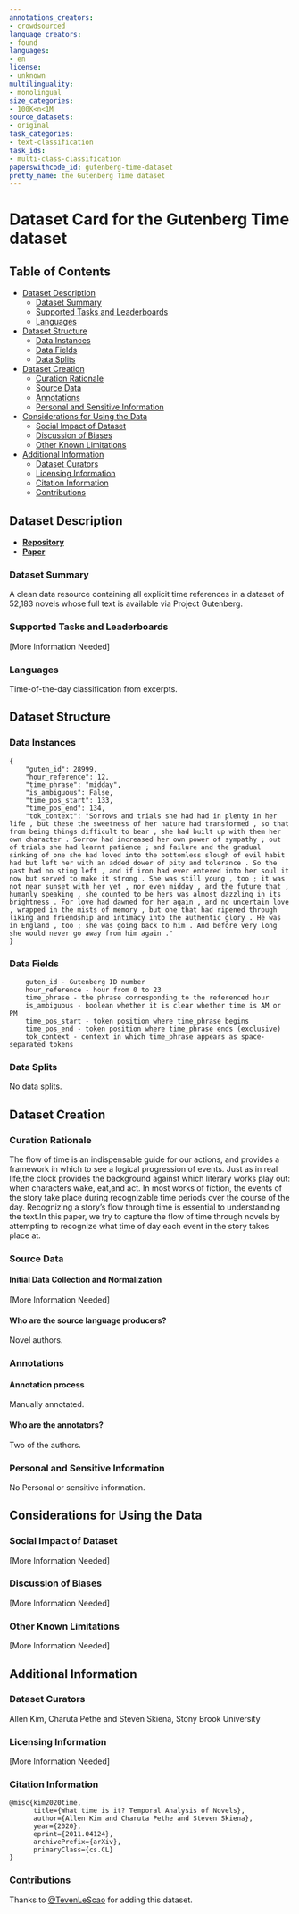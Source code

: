 ```yaml
---
annotations_creators:
- crowdsourced
language_creators:
- found
languages:
- en
license:
- unknown
multilinguality:
- monolingual
size_categories:
- 100K<n<1M
source_datasets:
- original
task_categories:
- text-classification
task_ids:
- multi-class-classification
paperswithcode_id: gutenberg-time-dataset
pretty_name: the Gutenberg Time dataset
---
```


# Dataset Card for the Gutenberg Time dataset

## Table of Contents
- [Dataset Description](#dataset-description)
  - [Dataset Summary](#dataset-summary)
  - [Supported Tasks and Leaderboards](#supported-tasks-and-leaderboards)
  - [Languages](#languages)
- [Dataset Structure](#dataset-structure)
  - [Data Instances](#data-instances)
  - [Data Fields](#data-fields)
  - [Data Splits](#data-splits)
- [Dataset Creation](#dataset-creation)
  - [Curation Rationale](#curation-rationale)
  - [Source Data](#source-data)
  - [Annotations](#annotations)
  - [Personal and Sensitive Information](#personal-and-sensitive-information)
- [Considerations for Using the Data](#considerations-for-using-the-data)
  - [Social Impact of Dataset](#social-impact-of-dataset)
  - [Discussion of Biases](#discussion-of-biases)
  - [Other Known Limitations](#other-known-limitations)
- [Additional Information](#additional-information)
  - [Dataset Curators](#dataset-curators)
  - [Licensing Information](#licensing-information)
  - [Citation Information](#citation-information)
  - [Contributions](#contributions)

## Dataset Description

- **[Repository](https://github.com/allenkim/what-time-is-it)**
- **[Paper](https://arxiv.org/abs/2011.04124)**

### Dataset Summary

A clean data resource containing all explicit time references in a dataset of 52,183 novels whose full text is available via Project Gutenberg.

### Supported Tasks and Leaderboards

[More Information Needed]

### Languages

Time-of-the-day classification from excerpts.

## Dataset Structure

### Data Instances

```
{
    "guten_id": 28999,
    "hour_reference": 12,
    "time_phrase": "midday",
    "is_ambiguous": False,
    "time_pos_start": 133,
    "time_pos_end": 134,
    "tok_context": "Sorrows and trials she had had in plenty in her life , but these the sweetness of her nature had transformed , so that from being things difficult to bear , she had built up with them her own character . Sorrow had increased her own power of sympathy ; out of trials she had learnt patience ; and failure and the gradual sinking of one she had loved into the bottomless slough of evil habit had but left her with an added dower of pity and tolerance . So the past had no sting left , and if iron had ever entered into her soul it now but served to make it strong . She was still young , too ; it was not near sunset with her yet , nor even midday , and the future that , humanly speaking , she counted to be hers was almost dazzling in its brightness . For love had dawned for her again , and no uncertain love , wrapped in the mists of memory , but one that had ripened through liking and friendship and intimacy into the authentic glory . He was in England , too ; she was going back to him . And before very long she would never go away from him again ."
}
```

### Data Fields

```
    guten_id - Gutenberg ID number
    hour_reference - hour from 0 to 23
    time_phrase - the phrase corresponding to the referenced hour
    is_ambiguous - boolean whether it is clear whether time is AM or PM
    time_pos_start - token position where time_phrase begins
    time_pos_end - token position where time_phrase ends (exclusive)
    tok_context - context in which time_phrase appears as space-separated tokens
```

### Data Splits

No data splits.

## Dataset Creation

### Curation Rationale

The flow of time is an indispensable guide for our actions, and provides a framework in which to see a logical progression of events. Just as in real life,the clock provides the background against which literary works play out: when characters wake, eat,and act. In most works of fiction, the events of the story take place during recognizable time periods over the course of the day. Recognizing a story’s flow through time is essential to understanding the text.In this paper, we try to capture the flow of time through novels by attempting to recognize what time of day each event in the story takes place at.

### Source Data

#### Initial Data Collection and Normalization

[More Information Needed]

#### Who are the source language producers?

Novel authors.

### Annotations

#### Annotation process

Manually annotated.

#### Who are the annotators?

Two of the authors.

### Personal and Sensitive Information

No Personal or sensitive information.

## Considerations for Using the Data

### Social Impact of Dataset

[More Information Needed]

### Discussion of Biases

[More Information Needed]

### Other Known Limitations

[More Information Needed]

## Additional Information

### Dataset Curators

Allen Kim, Charuta Pethe and Steven Skiena, Stony Brook University

### Licensing Information

[More Information Needed]

### Citation Information

```
@misc{kim2020time,
      title={What time is it? Temporal Analysis of Novels}, 
      author={Allen Kim and Charuta Pethe and Steven Skiena},
      year={2020},
      eprint={2011.04124},
      archivePrefix={arXiv},
      primaryClass={cs.CL}
}
```
### Contributions

Thanks to [@TevenLeScao](https://github.com/TevenLeScao) for adding this dataset.
